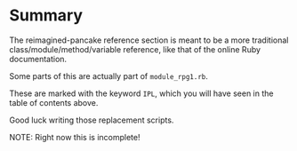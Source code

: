 # Summary

The reimagined-pancake reference section is meant to be a more traditional class/module/method/variable reference, like that of the online Ruby documentation.

Some parts of this are actually part of `module_rpg1.rb`.

These are marked with the keyword `IPL`, which you will have seen in the table of contents above.

Good luck writing those replacement scripts.

NOTE: Right now this is incomplete!

